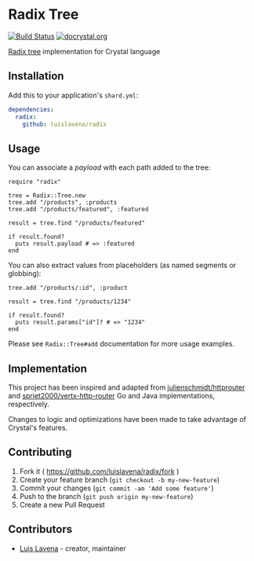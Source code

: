 # Radix Tree

[![Build Status](https://travis-ci.org/luislavena/radix.svg?branch=master)](https://travis-ci.org/luislavena/radix)
[![docrystal.org](http://docrystal.org/badge.svg?style=round)](http://docrystal.org/github.com/luislavena/radix)

[Radix tree](https://en.wikipedia.org/wiki/Radix_tree) implementation for
Crystal language

## Installation

Add this to your application's `shard.yml`:

```yaml
dependencies:
  radix:
    github: luislavena/radix
```

## Usage

You can associate a *payload* with each path added to the tree:

```crystal
require "radix"

tree = Radix::Tree.new
tree.add "/products", :products
tree.add "/products/featured", :featured

result = tree.find "/products/featured"

if result.found?
  puts result.payload # => :featured
end
```

You can also extract values from placeholders (as named segments or globbing):

```
tree.add "/products/:id", :product

result = tree.find "/products/1234"

if result.found?
  puts result.params["id"]? # => "1234"
end
```

Please see `Radix::Tree#add` documentation for more usage examples.

## Implementation

This project has been inspired and adapted from
[julienschmidt/httprouter](https://github.com/julienschmidt/httprouter) and
[spriet2000/vertx-http-router](https://github.com/spriet2000/vertx-http-router)
Go and Java implementations, respectively.

Changes to logic and optimizations have been made to take advantage of
Crystal's features.

## Contributing

1. Fork it ( https://github.com/luislavena/radix/fork )
2. Create your feature branch (`git checkout -b my-new-feature`)
3. Commit your changes (`git commit -am 'Add some feature'`)
4. Push to the branch (`git push origin my-new-feature`)
5. Create a new Pull Request

## Contributors

- [Luis Lavena](https://github.com/luislavena) - creator, maintainer
